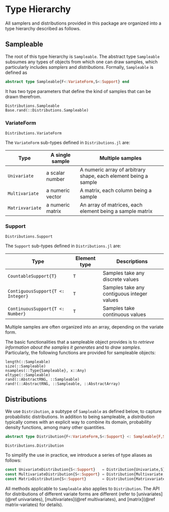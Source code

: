# Type Hierarchy

All samplers and distributions provided in this package are organized into a type hierarchy described as follows.

## Sampleable

The root of this type hierarchy is `Sampleable`. The abstract type `Sampleable` subsumes any types of objects from which one can draw samples, which particularly includes *samplers* and *distributions*. Formally, `Sampleable` is defined as

```julia
abstract type Sampleable{F<:VariateForm,S<:Support} end
```

It has two type parameters that define the kind of samples that can be drawn therefrom.

```@doc
Distributions.Sampleable
Base.rand(::Distributions.Sampleable)
```

### VariateForm

```@doc
Distributions.VariateForm
```

The `VariateForm` sub-types defined in `Distributions.jl` are:

**Type** | **A single sample** | **Multiple samples**
--- | --- |---
`Univariate` | a scalar number | A numeric array of arbitrary shape, each element being a sample
`Multivariate` | a numeric vector | A matrix, each column being a sample
`Matrixvariate` | a numeric matrix | An array of matrices, each element being a sample matrix

### Support

```@doc
Distributions.Support
```

The `Support` sub-types defined in `Distributions.jl` are:

**Type** | **Element type** | **Descriptions**
--- | --- | ---
`CountableSupport{T}` | `T` | Samples take any discrete values
`ContiguousSupport{T <: Integer}` | `T` | Samples take any contiguous integer values
`ContinuousSupport{T <: Number}` | `T` | Samples take continuous values

Multiple samples are often organized into an array, depending on the variate form.

The basic functionalities that a sampleable object provides is to *retrieve information about the samples it generates* and to *draw samples*. Particularly, the following functions are provided for sampleable objects:

```@docs
length(::Sampleable)
size(::Sampleable)
nsamples(::Type{Sampleable}, x::Any)
eltype(::Sampleable)
rand(::AbstractRNG, ::Sampleable)
rand!(::AbstractRNG, ::Sampleable, ::AbstractArray)
```

## Distributions

We use `Distribution`, a subtype of `Sampleable` as defined below, to capture probabilistic distributions. In addition to being sampleable, a *distribution* typically comes with an explicit way to combine its domain, probability density functions, among many other quantities.

```julia
abstract type Distribution{F<:VariateForm,S<:Support} <: Sampleable{F,S} end
```

```@doc
Distributions.Distribution
```

To simplify the use in practice, we introduce a series of type aliases as follows:
```julia
const UnivariateDistribution{S<:Support}   = Distribution{Univariate,S}
const MultivariateDistribution{S<:Support} = Distribution{Multivariate,S}
const MatrixDistribution{S<:Support}       = Distribution{Matrixvariate,S}
```

All methods applicable to `Sampleable` also applies to `Distribution`. The API for distributions of different variate forms are different (refer to [univariates](@ref univariates), [multivariates](@ref multivariates), and [matrix](@ref matrix-variates) for details).
